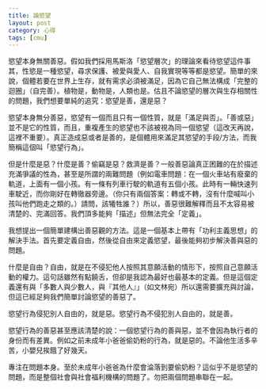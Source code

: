 ```yaml
---
title: 論慾望
layout: post
category: 心得
tags: [cmu]
---
```

慾望本身無關善惡。假如我們採用馬斯洛「慾望層次」的理論來看待慾望這件事其，性慾是一種慾望，尋求保護、被愛與愛人、自我實現等等都是慾望。簡單的來說，個體若要在世界上生存，就有需求必須被滿足，因為它自己無法構成「完整的迴圈」（自完善）。植物是，動物是，人類也是。估且不論慾望的層次與生存相關性的問題，我們想要單純的追究：慾望是善，還是惡？

慾望本身無分善惡，慾望有一個而且只有一個性質，就是「滿足與否」。「善或惡」並不是它的性質，而且，重複產生的慾望也不該被視為同一個慾望（這改天再說，這裡不重要）。真正造成惡或者是善的，是個體用來滿足其慾望的手段/方法，而我簡稱這個叫「慾望行為」。

但是什麼是惡？什麼是善？偷竊是惡？救濟是善？一般善惡論真正困難的在於描述充滿爭議的性為，甚至是所謂的兩難問題（例如電車問題：在一個火車站有廢棄的軌道，上面有一個小孩。有一條有列車行駛的軌道有五個小孩。此時有一輛快速列車駛近，而你剛好在轉徹器旁邊。（你只有兩個答案：轉或不轉，沒有什麼喊叫小孩叫他們跑走之類的。）請問，該犧牲誰？）所以，善惡很難解釋而且不太容易被清楚的、完滿回答。我們頂多能夠「描述」但無法完全「定義」。

我想提出一個簡單建構出善惡觀的方法。這是一個基本上帶有「功利主義思想」的解決手法。首先要定義自由，然後從自由來定義慾望，最後能夠初步解決善與惡的問題。

什麼是自由？自由，就是在不侵犯他人按照其意願活動的情形下，按照自己意願活動的權力。這句話雖然有點饒舌，但卻是我認為最好也最基本的定義。但是這個定義還有與「多數人與少數人，與『其他人』」（如文林宛）所以還需要擴充與討論，但這已經足夠我們簡單討論慾望的善惡了。

慾望行為侵犯別人自由的，就是惡。慾望行為不侵犯別人自由的，就是善。

慾望行為的善惡甚至應該清楚的說：一個慾望行為的善與惡，並不會因為執行者的身份而有差異。例如之前未成年小爸爸偷奶粉的行為，就是惡的。不論他生活多辛苦，小嬰兒挨餓了好幾天。

專注在問題本身。至於未成年小爸爸為什麼會淪落到要偷奶粉？這似乎不是慾望的問題，而是整個社會與社會福利機構的問題了。勿把兩個問題串聯在一起。
